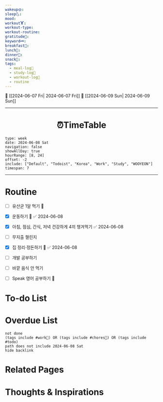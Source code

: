 ```yaml
---
wakeup🌞: 
sleep🌜: 
mood: 
workout🏋️: 
workout-type: 
workout-routine: 
gratitude🙏: 
keyword🗝️: 
breakfast🍳: 
lunch🍚: 
dinner🥗: 
snack🍬: 
tags:
  - meal-log📝
  - study-log📓
  - workout-log💪
  - routine
---
```


🔺 [[2024-06-07 Fri| 2024-06-07 Fri]]
🔻 [[2024-06-09 Sun| 2024-06-09 Sun]]
___
<h1> <center>⏰TimeTable </center> </h1>

```gEvent
type: week
date: 2024-06-08 Sat
navigation: false
showAllDay: true
hourRange: [8, 24]
offset: -2
include: ["Default", "Todoist", "Korea", "Work", "Study", "WOOYEON"]
timespan: 7
```

--- 


# Routine 

- [ ] 유산균 1알 먹기 🔼 
- [x] 운동하기 🔼 ✅ 2024-06-08
- [x] 아침, 점심, 간식, 저녁 건강하게 4끼 챙겨먹기 ✅ 2024-06-08
- [ ] 무지출 챌린지 
- [x] 집 정리·정돈하기 🔼 ✅ 2024-06-08
- [ ] 개발 공부하기
- [ ] 바깥 음식 안 먹기 
- [ ] Speak 영어 공부하기 🔼 


# To-do List


# Overdue List
```tasks
not done
(tags include #work💼) OR (tags include #chores🧺) OR (tags include #todo)
path does not include 2024-06-08 Sat
hide backlink
```

# Related Pages



# Thoughts & Inspirations

